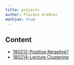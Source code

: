 ```yaml
---
title: projects
author: Florens Greßner
mathjax: true
---
```


## Content

- [180212-Positive,Negative?](./PosNeg)
- [180214-Lecture Clustering](./ML_EXAM)